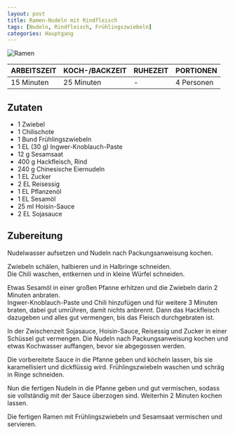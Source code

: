 ```yaml
---
layout: post
title: Ramen-Nudeln mit Rindfleisch
tags: [Nudeln, Rindfleisch, Frühlingszwiebeln]
categories: Hauptgang
---
```



![Ramen](/assets/images/Ramen.jpg)

| ARBEITSZEIT | KOCH-/BACKZEIT | RUHEZEIT | PORTIONEN |
|--------------|--------------|--------------|--------------|
| 15 Minuten | 25 Minuten | - | 4 Personen |  



## Zutaten
* 1 Zwiebel  
* 1 Chilischote  
* 1 Bund Frühlingszwiebeln    
* 1 EL (30 g) Ingwer-Knoblauch-Paste         
* 12 g Sesamsaat    
* 400 g Hackfleisch, Rind    
* 240 g Chinesische Eiernudeln      
* 1 EL Zucker  
* 2 EL Reisessig   
* 1 EL Pflanzenöl  
* 1 EL Sesamöl  
* 25 ml Hoisin-Sauce  
* 2 EL Sojasauce      
  

## Zubereitung
Nudelwasser aufsetzen und Nudeln nach Packungsanweisung kochen.

Zwiebeln schälen, halbieren und in Halbringe schneiden.  
Die Chili waschen, entkernen und in kleine Würfel schneiden.

Etwas Sesamöl in einer großen Pfanne erhitzen und die Zwiebeln darin 2 Minuten anbraten.  
Ingwer-Knoblauch-Paste und Chili hinzufügen und für weitere 3 Minuten braten, dabei gut umrühren, damit nichts anbrennt. 
Dann das Hackfleisch dazugeben und alles gut vermengen, bis das Fleisch durchgebraten ist.

In der Zwischenzeit Sojasauce, Hoisin-Sauce, Reisessig und Zucker in einer Schüssel gut vermengen. Die Nudeln nach Packungsanweisung kochen und etwas Kochwasser auffangen, bevor sie abgegossen werden.

Die vorbereitete Sauce in die Pfanne geben und köcheln lassen, bis sie karamellisiert und dickflüssig wird. 
Frühlingszwiebeln waschen und schräg in Ringe schneiden.

Nun die fertigen Nudeln in die Pfanne geben und gut vermischen, sodass sie vollständig mit der Sauce überzogen sind. 
Weiterhin 2 Minuten kochen lassen.

Die fertigen Ramen mit Frühlingszwiebeln und Sesamsaat vermischen und servieren.

